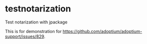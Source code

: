 # testnotarization

Test notarization with jpackage

This is for demonstration for <https://github.com/adoptium/adoptium-support/issues/829>.
